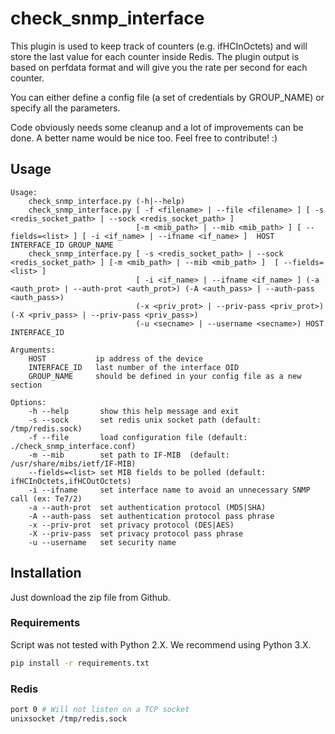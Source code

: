 # check_snmp_interface


This plugin is used to keep track of counters (e.g. ifHCInOctets) and will store the last value for each counter inside Redis. 
The plugin output is based on perfdata format and will give you the rate per second for each counter.

You can either define a config file (a set of credentials by GROUP_NAME) or specify all the parameters. 


Code obviously needs some cleanup and a lot of improvements can be done. A better name would be nice too. Feel free to contribute! :)


## Usage

```
Usage:
    check_snmp_interface.py (-h|--help)
    check_snmp_interface.py [ -f <filename> | --file <filename> ] [ -s <redis_socket_path> | --sock <redis_socket_path> ]
                            [-m <mib_path> | --mib <mib_path> ] [ --fields=<list> ] [ -i <if_name> | --ifname <if_name> ]  HOST INTERFACE_ID GROUP_NAME
    check_snmp_interface.py [ -s <redis_socket_path> | --sock <redis_socket_path> ] [-m <mib_path> | --mib <mib_path> ]  [ --fields=<list> ]
                            [ -i <if_name> | --ifname <if_name> ] (-a <auth_prot> | --auth-prot <auth_prot>) (-A <auth_pass> | --auth-pass <auth_pass>)
                            (-x <priv_prot> | --priv-pass <priv_prot>) (-X <priv_pass> | --priv-pass <priv_pass>)
                            (-u <secname> | --username <secname>) HOST INTERFACE_ID
                            
Arguments:
    HOST           ip address of the device
    INTERFACE_ID   last number of the interface OID
    GROUP_NAME     should be defined in your config file as a new section
    
Options:
    -h --help       show this help message and exit
    -s --sock       set redis unix socket path (default: /tmp/redis.sock)
    -f --file       load configuration file (default: ./check_snmp_interface.conf)
    -m --mib        set path to IF-MIB  (default: /usr/share/mibs/ietf/IF-MIB)
    --fields=<list> set MIB fields to be polled (default: ifHCInOctets,ifHCOutOctets)
    -i --ifname     set interface name to avoid an unnecessary SNMP call (ex: Te7/2)
    -a --auth-prot  set authentication protocol (MD5|SHA)
    -A --auth-pass  set authentication protocol pass phrase
    -x --priv-prot  set privacy protocol (DES|AES)
    -X --priv-pass  set privacy protocol pass phrase
    -u --username   set security name
```

## Installation

Just download the zip file from Github.

### Requirements

Script was not tested with Python 2.X. We recommend using Python 3.X.

```bash
pip install -r requirements.txt 
```

### Redis

```bash
port 0 # Will not listen on a TCP socket
unixsocket /tmp/redis.sock
```